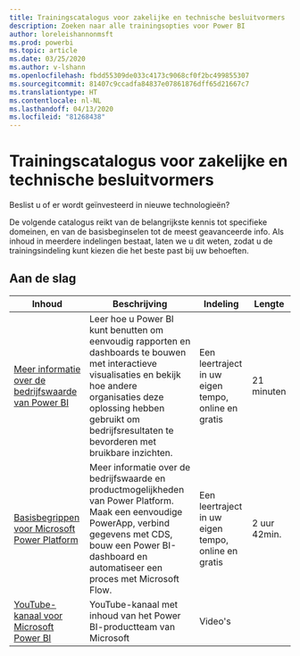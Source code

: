 ```yaml
---
title: Trainingscatalogus voor zakelijke en technische besluitvormers
description: Zoeken naar alle trainingsopties voor Power BI
author: loreleishannonmsft
ms.prod: powerbi
ms.topic: article
ms.date: 03/25/2020
ms.author: v-lshann
ms.openlocfilehash: fbdd55309de033c4173c9068cf0f2bc499855307
ms.sourcegitcommit: 81407c9ccadfa84837e07861876dff65d21667c7
ms.translationtype: HT
ms.contentlocale: nl-NL
ms.lasthandoff: 04/13/2020
ms.locfileid: "81268438"
---
```

# <a name="business-and-technical-decision-makers-learning-catalog"></a>Trainingscatalogus voor zakelijke en technische besluitvormers

Beslist u of er wordt geïnvesteerd in nieuwe technologieën? 

De volgende catalogus reikt van de belangrijkste kennis tot specifieke domeinen, en van de basisbeginselen tot de meest geavanceerde info. Als inhoud in meerdere indelingen bestaat, laten we u dit weten, zodat u de trainingsindeling kunt kiezen die het beste past bij uw behoeften. 

## <a name="get-started"></a>Aan de slag<a name="get-started"></a>
| Inhoud  | Beschrijving  | Indeling  | Lengte     |
|---------------------------------------------------------------------------------------------------------------|------------------------------------------------------------------------------------------------------------------------------------------------------------------------------------------------------------------------|---------------------------------------|------------|
| [Meer informatie over de bedrijfswaarde van Power BI](https://docs.microsoft.com/learn/modules/introduction-power-bi/) | Leer hoe u Power BI kunt benutten om eenvoudig rapporten en dashboards te bouwen met interactieve visualisaties en bekijk hoe andere organisaties deze oplossing hebben gebruikt om bedrijfsresultaten te bevorderen met bruikbare inzichten. | Een leertraject in uw eigen tempo, online en gratis | 21 minuten |
| [Basisbegrippen voor Microsoft Power Platform](https://docs.microsoft.com/learn/paths/power-plat-fundamentals/)      | Meer informatie over de bedrijfswaarde en productmogelijkheden van Power Platform. Maak een eenvoudige PowerApp, verbind gegevens met CDS, bouw een Power BI-dashboard en automatiseer een proces met Microsoft Flow.                          | Een leertraject in uw eigen tempo, online en gratis | 2 uur 42min.  |
| [YouTube-kanaal voor Microsoft Power BI](https://www.youtube.com/user/mspowerbi/videos)  | YouTube-kanaal met inhoud van het Power BI-productteam van Microsoft  | Video's   |            |
